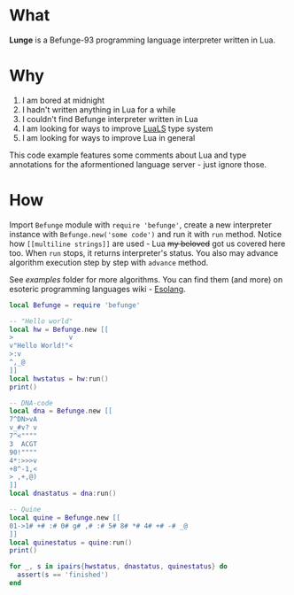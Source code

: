 # What
**Lunge** is a Befunge-93 programming language interpreter written in Lua.

# Why
1. I am bored at midnight
2. I hadn't written anything in Lua for a while
3. I couldn't find Befunge interpreter written in Lua
4. I am looking for ways to improve [LuaLS](https://luals.github.io/) type
   system
5. I am looking for ways to improve Lua in general

This code example features some comments about Lua and type annotations for
the aformentioned language server - just ignore those.

# How
Import `Befunge` module with `require 'befunge'`, create a new interpreter
instance with `Befunge.new('some code')` and run it with `run` method.
Notice how `[[multiline strings]]` are used - Lua ~~my beloved~~ got us covered
here too. When `run` stops, it returns interpreter's status.
You also may advance algorithm execution step by step with `advance` method.

See *examples* folder for more algorithms. You can find them (and more) on
esoteric programming languages wiki - [Esolang](https://esolangs.org/wiki/Befunge).

```lua
local Befunge = require 'befunge'

-- "Hello world"
local hw = Befunge.new [[
>              v
v"Hello World!"<
>:v
^,_@
]]
local hwstatus = hw:run()
print()

-- DNA-code
local dna = Befunge.new [[
7^DN>vA
v_#v? v
7^<""""
3  ACGT
90!""""
4*:>>>v
+8^-1,<
> ,+,@)
]]
local dnastatus = dna:run()

-- Quine
local quine = Befunge.new [[
01->1# +# :# 0# g# ,# :# 5# 8# *# 4# +# -# _@
]]
local quinestatus = quine:run()
print()

for _, s in ipairs{hwstatus, dnastatus, quinestatus} do
  assert(s == 'finished')
end
```
